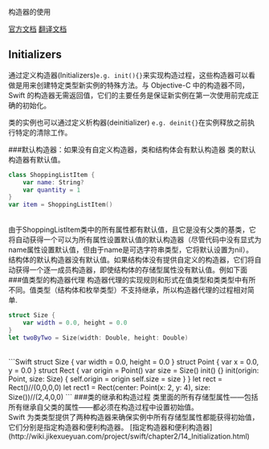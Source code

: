 构造器的使用

[官方文档](https://developer.apple.com/library/ios/documentation/Swift/Conceptual/Swift_Programming_Language/Initialization.html#//apple_ref/doc/uid/TP40014097-CH18-ID203)
[翻译文档](http://wiki.jikexueyuan.com/project/swift/chapter2/14_Initialization.html)
## Initializers
通过定义构造器(Initializers)`e.g. init(){}`来实现构造过程，这些构造器可以看做是用来创建特定类型新实例的特殊方法。与 Objective-C 中的构造器不同，Swift 的构造器无需返回值，它们的主要任务是保证新实例在第一次使用前完成正确的初始化。

类的实例也可以通过定义析构器(deinitializer) `e.g. deinit{}`在实例释放之前执行特定的清除工作。

###默认构造器：如果没有自定义构造器，类和结构体会有默认构造器
类的默认构造器有默认值。<br>
```Swift
class ShoppingListItem {
    var name: String?
    var quantity = 1
}
var item = ShoppingListItem()
```
<br>由于ShoppingListItem类中的所有属性都有默认值，且它是没有父类的基类，它将自动获得一个可以为所有属性设置默认值的默认构造器（尽管代码中没有显式为name属性设置默认值，但由于name是可选字符串类型，它将默认设置为nil）。<br>
结构体的默认构造器没有默认值。如果结构体没有提供自定义的构造器，它们将自动获得一个逐一成员构造器，即使结构体的存储型属性没有默认值。例如下面<br>
###值类型的构造器代理
构造器代理的实现规则和形式在值类型和类类型中有所不同。值类型（结构体和枚举类型）不支持继承，所以构造器代理的过程相对简单.<br>
```Swift
struct Size {
    var width = 0.0, height = 0.0
}
let twoByTwo = Size(width: Double, height: Double)
```
<br>
```Swift
struct Size {
    var width = 0.0, height = 0.0
}
struct Point {
    var x = 0.0, y = 0.0
}
struct Rect {
    var origin = Point()
    var size = Size()
    init() {}
    init(origin: Point, size: Size) {
        self.origin = origin
        self.size = size
    }
}
let rect = Rect()//(0,0,0,0)
let rect1 = Rect(center: Point(x: 2, y: 4), size: Size())//(2,4,0,0)
```
###类的继承和构造过程
类里面的所有存储型属性——包括所有继承自父类的属性——都必须在构造过程中设置初始值。<br>
Swift 为类类型提供了两种构造器来确保实例中所有存储型属性都能获得初始值，它们分别是指定构造器和便利构造器。
[指定构造器和便利构造器](http://wiki.jikexueyuan.com/project/swift/chapter2/14_Initialization.html)